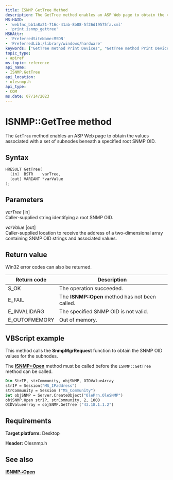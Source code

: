 ```yaml
---
title: ISNMP GetTree Method
description: The GetTree method enables an ASP Web page to obtain the values associated with a set of subnodes beneath a specified root SNMP OID.
MS-HAID:
- 'webfnc_bb1a8a21-716c-41ab-8b88-5f26d19575fa.xml'
- 'print.isnmp_gettree'
MSHAttr:
- 'PreferredSiteName:MSDN'
- 'PreferredLib:/library/windows/hardware'
keywords: ["GetTree method Print Devices", "GetTree method Print Devices , ISNMP interface", "ISNMP interface Print Devices , GetTree method"]
topic_type:
- apiref
ms.topic: reference
api_name:
- ISNMP.GetTree
api_location:
- olesnmp.h
api_type:
- COM
ms.date: 07/14/2023
---
```


# ISNMP::GetTree method

The `GetTree` method enables an ASP Web page to obtain the values associated with a set of subnodes beneath a specified root SNMP OID.

## Syntax

```cpp
HRESULT GetTree(
  [in]  BSTR    varTree,
  [out] VARIANT *varValue
);
```

## Parameters

*varTree* \[in\]  
Caller-supplied string identifying a root SNMP OID.

*varValue* \[out\]  
Caller-supplied location to receive the address of a two-dimensional array containing SNMP OID strings and associated values.

## Return value

Win32 error codes can also be returned.

| Return code | Description |
|--|--|
| S_OK | The operation succeeded. |
| E_FAIL | The **ISNMP::Open** method has not been called. |
| E_INVALIDARG | The specified SNMP OID is not valid. |
| E_OUTOFMEMORY | Out of memory. |

## VBScript example

This method calls the **SnmpMgrRequest** function to obtain the SNMP OID values for the subnodes.

The [**ISNMP::Open**](isnmp-open.md) method must be called before the `ISNMP::GetTree` method can be called.

```vb
Dim StrIP, strCommunity, objSNMP, OIDValueArray
strIP = Session("MS_IPaddress")
strCommunity = Session ("MS_Community")
Set objSNMP = Server.CreateObject("OlePrn.OleSNMP")
objSNMP.Open strIP, strCommunity, 2, 1000
OIDValueArray = objSNMP.GetTree ("43.18.1.1.2")
```

## Requirements

**Target platform:** Desktop

**Header:** Olesnmp.h

## See also

[**ISNMP::Open**](isnmp-open.md)

